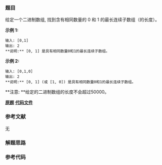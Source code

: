 ### 题目
给定一个二进制数组, 找到含有相同数量的 0 和 1 的最长连续子数组（的长度）。



**示例 1:**

    
    
    输入: [0,1]
    输出: 2
    **说明:** [0, 1] 是具有相同数量0和1的最长连续子数组。

**示例 2:**

    
    
    输入: [0,1,0]
    输出: 2
    **说明:** [0, 1] (或 [1, 0]) 是具有相同数量0和1的最长连续子数组。



**注意:  **给定的二进制数组的长度不会超过50000。

 **[原题](https://leetcode-cn.com/problems/contiguous-array/)**    **[代码文件]()**


### 参考文献
无

### 解题思路




### 参考代码

```go


```




